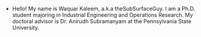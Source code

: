 - Hello! My name is Waquar Kaleem, a.k.a theSubSurfaceGuy. I am a Ph.D. student majoring in Industrial Engineering and Operations Research. My doctoral advisor is Dr. Anirudh Subramanyam at the Pennsylvania State University.

<!---
theSubsurfaceGuy/theSubsurfaceGuy is a ✨ special ✨ repository because its `README.md` (this file) appears on your GitHub profile.
You can click the Preview link to take a look at your changes.
--->
